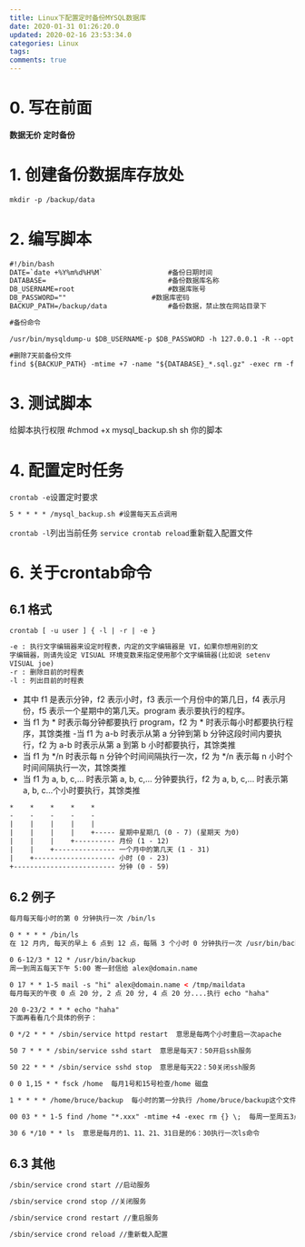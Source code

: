 ```yaml
---
title: Linux下配置定时备份MYSQL数据库
date: 2020-01-31 01:26:20.0
updated: 2020-02-16 23:53:34.0
categories: Linux
tags: 
comments: true
---
```


# 0. 写在前面
**数据无价 定时备份**
# 1. 创建备份数据库存放处
```xml
mkdir -p /backup/data
```
# 2. 编写脚本
```xml
#!/bin/bash
DATE=`date +%Y%m%d%H%M`                #备份日期时间
DATABASE=                              #备份数据库名称
DB_USERNAME=root                       #数据库账号
DB_PASSWORD=""       		       #数据库密码
BACKUP_PATH=/backup/data               #备份数据，禁止放在网站目录下

#备份命令

/usr/bin/mysqldump-u $DB_USERNAME-p $DB_PASSWORD -h 127.0.0.1 -R --opt $DATABASE | gzip > ${BACKUP_PATH}\/${DATABASE}_${DATE}.sql.gz

#删除7天前备份文件
find ${BACKUP_PATH} -mtime +7 -name "${DATABASE}_*.sql.gz" -exec rm -f {} \;
```
# 3. 测试脚本
给脚本执行权限 #chmod +x mysql_backup.sh
sh 你的脚本
# 4. 配置定时任务
`crontab -e`设置定时要求
``` xml
5 * * * * /mysql_backup.sh #设置每天五点调用
```
`crontab -l`列出当前任务
`service crontab reload`重新载入配置文件
# 6. 关于crontab命令
## 6.1 格式
`crontab [ -u user ] { -l | -r | -e }`
```xml
-e : 执行文字编辑器来设定时程表，内定的文字编辑器是 VI，如果你想用别的文							 	 
字编辑器，则请先设定 VISUAL 环境变数来指定使用那个文字编辑器(比如说 setenv 
VISUAL joe)
-r : 删除目前的时程表
-l : 列出目前的时程表
```
- 其中 f1 是表示分钟，f2 表示小时，f3 表示一个月份中的第几日，f4 表示月份，f5 表示一个星期中的第几天。program 表示要执行的程序。
- 当 f1 为 * 时表示每分钟都要执行 program，f2 为 * 时表示每小时都要执行程序，其馀类推
 -当 f1 为 a-b 时表示从第 a 分钟到第 b 分钟这段时间内要执行，f2 为 a-b 时表示从第 a 到第 b 小时都要执行，其馀类推
- 当 f1 为 */n 时表示每 n 分钟个时间间隔执行一次，f2 为 */n 表示每 n 小时个时间间隔执行一次，其馀类推
- 当 f1 为 a, b, c,... 时表示第 a, b, c,... 分钟要执行，f2 为 a, b, c,... 时表示第 a, b, c...个小时要执行，其馀类推
```xml
*    *    *    *    *
-    -    -    -    -
|    |    |    |    |
|    |    |    |    +----- 星期中星期几 (0 - 7) (星期天 为0)
|    |    |    +---------- 月份 (1 - 12) 
|    |    +--------------- 一个月中的第几天 (1 - 31)
|    +-------------------- 小时 (0 - 23)
+------------------------- 分钟 (0 - 59)
```
## 6.2 例子
```xml
每月每天每小时的第 0 分钟执行一次 /bin/ls

0 * * * * /bin/ls
在 12 月内, 每天的早上 6 点到 12 点，每隔 3 个小时 0 分钟执行一次 /usr/bin/backup

0 6-12/3 * 12 * /usr/bin/backup
周一到周五每天下午 5:00 寄一封信给 alex@domain.name

0 17 * * 1-5 mail -s "hi" alex@domain.name < /tmp/maildata
每月每天的午夜 0 点 20 分, 2 点 20 分, 4 点 20 分....执行 echo "haha"

20 0-23/2 * * * echo "haha"
下面再看看几个具体的例子：

0 */2 * * * /sbin/service httpd restart  意思是每两个小时重启一次apache 

50 7 * * * /sbin/service sshd start  意思是每天7：50开启ssh服务 

50 22 * * * /sbin/service sshd stop  意思是每天22：50关闭ssh服务 

0 0 1,15 * * fsck /home  每月1号和15号检查/home 磁盘 

1 * * * * /home/bruce/backup  每小时的第一分执行 /home/bruce/backup这个文件 

00 03 * * 1-5 find /home "*.xxx" -mtime +4 -exec rm {} \;  每周一至周五3点钟，在目录/home中，查找文件名为*.xxx的文件，并删除4天前的文件。

30 6 */10 * * ls  意思是每月的1、11、21、31日是的6：30执行一次ls命令
```
## 6.3 其他
```xml
/sbin/service crond start //启动服务

/sbin/service crond stop //关闭服务

/sbin/service crond restart //重启服务

/sbin/service crond reload //重新载入配置
```

